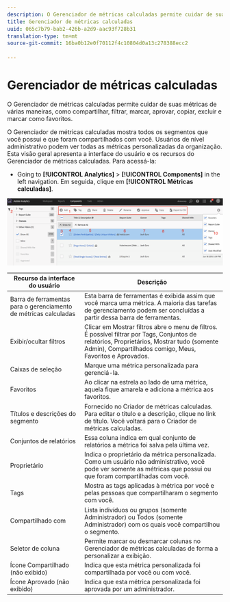 ```yaml
---
description: O Gerenciador de métricas calculadas permite cuidar de suas métricas de várias maneiras, como compartilhar, filtrar, marcar, aprovar, copiar, excluir e marcar como favoritos.
title: Gerenciador de métricas calculadas
uuid: 065c7b79-bab2-426b-a2d9-aac93f728b31
translation-type: tm+mt
source-git-commit: 16ba0b12e0f70112f4c10804d0a13c278388ecc2

---
```



# Gerenciador de métricas calculadas

O Gerenciador de métricas calculadas permite cuidar de suas métricas de várias maneiras, como compartilhar, filtrar, marcar, aprovar, copiar, excluir e marcar como favoritos.

O Gerenciador de métricas calculadas mostra todos os segmentos que você possui e que foram compartilhados com você. Usuários de nível administrativo podem ver todas as métricas personalizadas da organização. Esta visão geral apresenta a interface do usuário e os recursos do Gerenciador de métricas calculadas. Para acessá-la:

* Going to **[!UICONTROL Analytics]** &gt; **[!UICONTROL Components]** in the left navigation. Em seguida, clique em **[!UICONTROL Métricas calculadas]**.

![](assets/calcmet_mgr_ui.png)

| Recurso da interface do usuário | Descrição |
|---|---|
| Barra de ferramentas para o gerenciamento de métricas calculadas | Esta barra de ferramentas é exibida assim que você marca uma métrica. A maioria das tarefas de gerenciamento podem ser concluídas a partir dessa barra de ferramentas. |
| Exibir/ocultar filtros | Clicar em Mostrar filtros abre o menu de filtros. É possível filtrar por Tags, Conjuntos de relatórios, Proprietários, Mostrar tudo (somente Admin), Compartilhados comigo, Meus, Favoritos e Aprovados. |
| Caixas de seleção | Marque uma métrica personalizada para gerenciá-la. |
| Favoritos | Ao clicar na estrela ao lado de uma métrica, aquela fique amarela e adiciona a métrica aos favoritos. |
| Títulos e descrições do segmento | Fornecido no Criador de métricas calculadas. Para editar o título e a descrição, clique no link de título. Você voltará para o Criador de métricas calculadas. |
| Conjuntos de relatórios | Essa coluna indica em qual conjunto de relatórios a métrica foi salva pela última vez. |
| Proprietário | Indica o proprietário da métrica personalizada. Como um usuário não administrativo, você pode ver somente as métricas que possui ou que foram compartilhadas com você. |
| Tags | Mostra as tags aplicadas à métrica por você e pelas pessoas que compartilharam o segmento com você. |
| Compartilhado com | Lista indivíduos ou grupos (somente Administrador) ou Todos (somente Administrador) com os quais você compartilhou o segmento. |
| Seletor de coluna | Permite marcar ou desmarcar colunas no Gerenciador de métricas calculadas de forma a personalizar a exibição. |
| Ícone Compartilhado (não exibido) | Indica que esta métrica personalizada foi compartilhada por você ou com você. |
| Ícone Aprovado (não exibido) | Indica que esta métrica personalizada foi aprovada por um administrador. |
